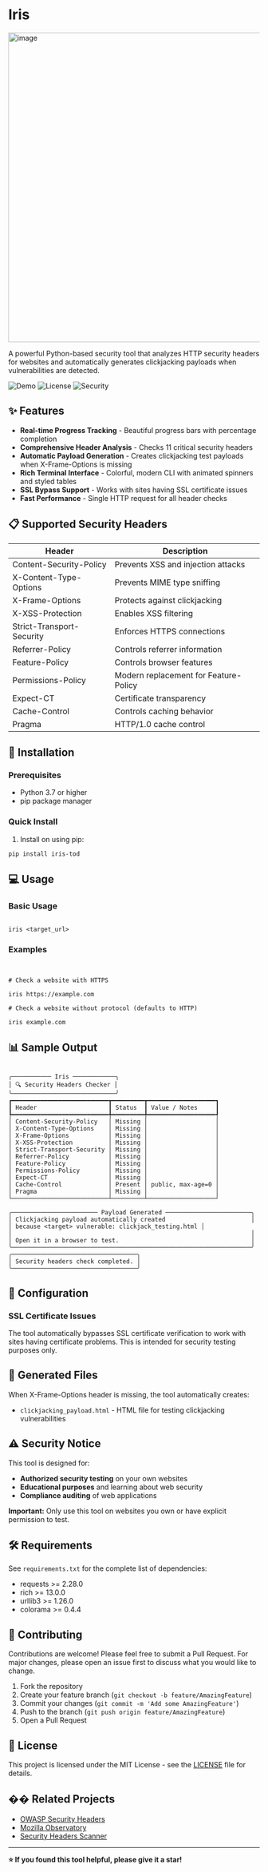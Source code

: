 # Iris

<img width="640" height="620" alt="image" src="https://github.com/user-attachments/assets/99083959-8dfa-4355-bd79-ba2e296ddbcd" />

A powerful Python-based security tool that analyzes HTTP security headers for websites and automatically generates clickjacking payloads when vulnerabilities are detected.

![Demo](https://img.shields.io/badge/Python-3.7+-blue.svg)
![License](https://img.shields.io/badge/License-MIT-green.svg)
![Security](https://img.shields.io/badge/Security-Headers-red.svg)

## ✨ Features

- **Real-time Progress Tracking** - Beautiful progress bars with percentage completion
- **Comprehensive Header Analysis** - Checks 11 critical security headers
- **Automatic Payload Generation** - Creates clickjacking test payloads when X-Frame-Options is missing
- **Rich Terminal Interface** - Colorful, modern CLI with animated spinners and styled tables
- **SSL Bypass Support** - Works with sites having SSL certificate issues
- **Fast Performance** - Single HTTP request for all header checks

## 📋 Supported Security Headers

| Header | Description |
|--------|-------------|
| Content-Security-Policy | Prevents XSS and injection attacks |
| X-Content-Type-Options | Prevents MIME type sniffing |
| X-Frame-Options | Protects against clickjacking |
| X-XSS-Protection | Enables XSS filtering |
| Strict-Transport-Security | Enforces HTTPS connections |
| Referrer-Policy | Controls referrer information |
| Feature-Policy | Controls browser features |
| Permissions-Policy | Modern replacement for Feature-Policy |
| Expect-CT | Certificate transparency |
| Cache-Control | Controls caching behavior |
| Pragma | HTTP/1.0 cache control |

## 🚀 Installation

### Prerequisites
- Python 3.7 or higher
- pip package manager

### Quick Install
1. Install on using pip:
```
pip install iris-tod
```

## 💻 Usage

### Basic Usage
```

iris <target_url>

```

### Examples
```


# Check a website with HTTPS

iris https://example.com

# Check a website without protocol (defaults to HTTP)

iris example.com

```

## 📊 Sample Output

```

╭─────────── Iris ────────────╮
│ 🔍 Security Headers Checker │
╰─────────────────────────────╯
┏━━━━━━━━━━━━━━━━━━━━━━━━━━━┳━━━━━━━━━┳━━━━━━━━━━━━━━━━━━━┓
┃ Header                    ┃ Status  ┃ Value / Notes     ┃
┡━━━━━━━━━━━━━━━━━━━━━━━━━━━╇━━━━━━━━━╇━━━━━━━━━━━━━━━━━━━┩
│ Content-Security-Policy   │ Missing │                   │
│ X-Content-Type-Options    │ Missing │                   │
│ X-Frame-Options           │ Missing │                   │
│ X-XSS-Protection          │ Missing │                   │
│ Strict-Transport-Security │ Missing │                   │
│ Referrer-Policy           │ Missing │                   │
│ Feature-Policy            │ Missing │                   │
│ Permissions-Policy        │ Missing │                   │
│ Expect-CT                 │ Missing │                   │
│ Cache-Control             │ Present │ public, max-age=0 │
│ Pragma                    │ Missing │                   │
└───────────────────────────┴─────────┴───────────────────┘

╭──────────────────────── Payload Generated ────────────────────────╮
│ Clickjacking payload automatically created                        │
│ because <target> vulnerable: clickjack_testing.html │
│                                                                   │
│ Open it in a browser to test.                                     │
╰───────────────────────────────────────────────────────────────────╯
╭───────────────────────────────────╮
│ Security headers check completed. │
╰───────────────────────────────────╯
```

## 🔧 Configuration

### SSL Certificate Issues
The tool automatically bypasses SSL certificate verification to work with sites having certificate problems. This is intended for security testing purposes only.

## 📁 Generated Files

When X-Frame-Options header is missing, the tool automatically creates:
- `clickjacking_payload.html` - HTML file for testing clickjacking vulnerabilities

## ⚠️ Security Notice

This tool is designed for:
- **Authorized security testing** on your own websites
- **Educational purposes** and learning about web security
- **Compliance auditing** of web applications

**Important:** Only use this tool on websites you own or have explicit permission to test.

## 🛠️ Requirements

See `requirements.txt` for the complete list of dependencies:
- requests >= 2.28.0
- rich >= 13.0.0
- urllib3 >= 1.26.0
- colorama >= 0.4.4

## 🤝 Contributing

Contributions are welcome! Please feel free to submit a Pull Request. For major changes, please open an issue first to discuss what you would like to change.

1. Fork the repository
2. Create your feature branch (`git checkout -b feature/AmazingFeature`)
3. Commit your changes (`git commit -m 'Add some AmazingFeature'`)
4. Push to the branch (`git push origin feature/AmazingFeature`)
5. Open a Pull Request

## 📝 License

This project is licensed under the MIT License - see the [LICENSE](LICENSE) file for details.

## �� Related Projects

- [OWASP Security Headers](https://owasp.org/www-project-secure-headers/)
- [Mozilla Observatory](https://observatory.mozilla.org/)
- [Security Headers Scanner](https://securityheaders.com/)

---

**⭐ If you found this tool helpful, please give it a star!**
